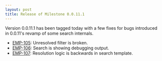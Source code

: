 ```yaml
---
layout: post
title: Release of Milestone 0.0.11.1
---
```


Version 0.0.11.1 has been tagged today with a few fixes for bugs introduced in 0.0.11's revamp of some search internals.

* [EMP-105](http://issues.emperorapp.com/ticket/EMP-105): Unresolved filter is broken.
* [EMP-106](http://issues.emperorapp.com/ticket/EMP-106): Search is showing debugging output.
* [EMP-107](http://issues.emperorapp.com/ticket/EMP-107): Resolution logic is backwards in search template.

